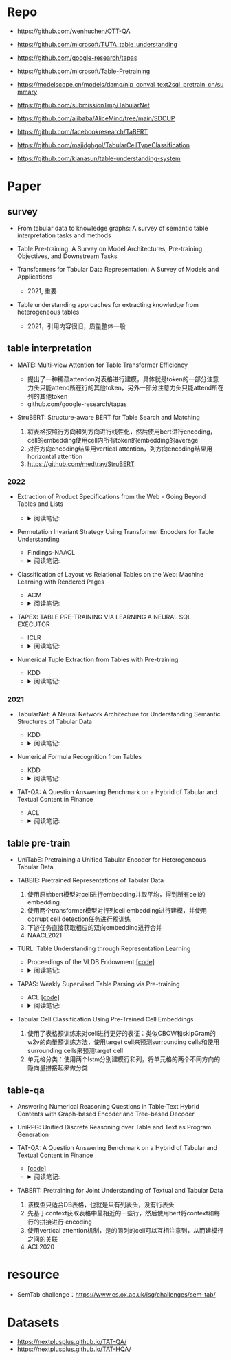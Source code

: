 
# Repo

- https://github.com/wenhuchen/OTT-QA

- https://github.com/microsoft/TUTA_table_understanding

- https://github.com/google-research/tapas

- https://github.com/microsoft/Table-Pretraining

- https://modelscope.cn/models/damo/nlp_convai_text2sql_pretrain_cn/summary

- https://github.com/submissionTmp/TabularNet

- https://github.com/alibaba/AliceMind/tree/main/SDCUP

- https://github.com/facebookresearch/TaBERT

- https://github.com/majidghgol/TabularCellTypeClassification

- https://github.com/kianasun/table-understanding-system


# Paper

## survey

- From tabular data to knowledge graphs: A survey of semantic table interpretation tasks and methods

- Table Pre-training: A Survey on Model Architectures, Pre-training Objectives, and Downstream Tasks

- Transformers for Tabular Data Representation: A Survey of Models and Applications
  - 2021, 重要

- Table understanding approaches for extracting knowledge from heterogeneous tables
  - 2021，引用内容很旧，质量整体一般

## table interpretation

- MATE: Multi-view Attention for Table Transformer Efficiency
  - 提出了一种稀疏attention对表格进行建模，具体就是token的一部分注意力头只能attend所在行的其他token，另外一部分注意力头只能attend所在列的其他token
  - github.com/google-research/tapas

- StruBERT: Structure-aware BERT for Table Search and Matching
  1. 将表格按照行方向和列方向进行线性化，然后使用bert进行encoding，cell的embedding使用cell内所有token的embedding的average
  2. 对行方向encoding结果用vertical attention，列方向encoding结果用horizontal attention
  3. https://github.com/medtray/StruBERT


### 2022
- Extraction of Product Specifications from the Web - Going Beyond Tables and Lists
  - <details>
    <summary>阅读笔记: </summary>
    1. 网页数据中的商品说明书信息抽取  <br>
    </details>

- Permutation Invariant Strategy Using Transformer Encoders for Table Understanding
  - Findings-NAACL  
  - <details>
    <summary>阅读笔记: </summary>
    1. 通过一种排列不变性策略对table进行encoding。在column分类，关系抽取，实体链接等表格理解任务上取得了不错的效果  <br>
    2. 排列不变性：同一个column的不同value cell的position id，从同一个位置index开始编码  <br>
    <img src="./assets\PI.png" align="middle" />
    </details>

- Classification of Layout vs Relational Tables on the Web: Machine Learning with Rendered Pages
  - ACM  
  - <details>
    <summary>阅读笔记: </summary>
    1. 通过构建表格特征如何行列位置，cell文本长度，高度宽度等特征  <br>
    2. 基于构架好的特征进行表格的分类  <br>
    </details>

- TAPEX: TABLE PRE-TRAINING VIA LEARNING A NEURAL SQL EXECUTOR
  - ICLR  
  - <details>
    <summary>阅读笔记: </summary>
    1. 提出了一种基于神经网络SQL执行器的表格预训练模型  <br>
    2. 预训练：采样不同复杂度级别的sql template，执行获取结果，使用BART模型预训练，以sql+flatten table作为encoder的输入，以sql执行结果作为decoder的输出  <br>
    3. 微调时使用question+flatten table作为输入  <br>
    </details>

- Numerical Tuple Extraction from Tables with Pre-training
  - KDD 
  - <details>
    <summary>阅读笔记: </summary>
    1. 提出一种基于预训练的表格中数据元组的提取方法，提取方法是把元组的提取转成多个cell的二元关系分类问题  <br>
    2. 特征输入：将每个cell的text用[SEP]分割，每个cell的pos embedding均从0开始编码；cell的起始行，cross row num，起始列，cross col num，模态类型id（text，visual）;使用TaFor模型提取cell的是视觉特征，作为visual token  <br>
    3. 预训练任务：获取cell的text embedding、该cell被mask后通过context得到的mask位置的embedding，使用contrastive learning来拉近二者的空间距离；cell-level masked-language-model  <br>
    </details>

### 2021
- TabularNet: A Neural Network Architecture for Understanding Semantic Structures of Tabular Data
  - KDD
  - <details>
    <summary>阅读笔记: </summary>
    1. 建模任务：表格理解（区域检测、cell分类）  <br>
    2. cell-level特征：text（char长度）、text format（是否是数字、是否是文本）、cell format（cell行列信息、字体粗细等）、text embedding  <br>
    3. 使用wordnet构建相似字词，基于wordnet Tree来构建不同cell中的字词的关系，使用GIN网络学习cell之间的关系embedding  <br>
    4. 使用两个BiGRU网络对表格的行列维度进行建模，得到cell embedding <br>
    5. 将两种embedding concat，进行cell分类，对于表格区域检测任务，将同一行或者同一列的cell embedding进行average pooling
    <img src="./assets\tabularNet.png" align="middle" />
    </details>

- Numerical Formula Recognition from Tables
  - KDD  
  - <details>
    <summary>阅读笔记: </summary>
    1. 提出一种表格中数值公式识别方法。方法是将该任务转化成result cell识别和cell关系分类两个子任务。任务适用于类财务表格数据  <br>
    2. encoder模型：将cell的行列header信息以及行的visual信息融合，作为cell的特征。为了融入context信息，将行text feature和visual feature concat之后使用LSTM来建模context特征，将列text feature 用LSTM建模context特征。最后将cell的行列特征concat之后，使用不同的header来建模result cell分类和cell关系分类任务。  <br>
    </details>

- TAT-QA: A Question Answering Benchmark on a Hybrid of Tabular and Textual Content in Finance
  - ACL 
  - <details>
    <summary>阅读笔记: </summary>
    1. 提出一个混合的表格-文本问答数据集，并提出能够建模表格-文本数据的模型TAGOP  <br>
    2. 模型以large-bert为backbone，输入question，以row方向flatten的table，以及与表格相关联的paragraph  <br>
    3. 以I/O的方式抽取所有的span；使用cls预测计算操作符，对于divide、diff、change_ratio计算操作符，还需要预测顺序；使用cls，table的avg pooling，paragraph的avg pooling进行单位scale的预测  <br>
    </details>

## table pre-train

- UniTabE: Pretraining a Unified Tabular Encoder for Heterogeneous Tabular Data

- TABBIE: Pretrained Representations of Tabular Data
  1. 使用原始bert模型对cell进行embedding并取平均，得到所有cell的embedding
  2. 使用两个transformer模型对行列cell embedding进行建模，并使用corrupt cell detection任务进行预训练
  3. 下游任务直接获取相应的双向embedding进行合并
  4. NAACL2021

- TURL: Table Understanding through Representation Learning
  - Proceedings of the VLDB Endowment  [[code]](https://github.com/sunlab-osu/TURL)
  - <details>
    <summary>阅读笔记: </summary>
    1. 提出了一种表格预训练模型，使用structure-aware transformer对table进行encoding,并创新性地提出被masked实体恢复预训练任务  <br>
    2. structure-aware transformer：table caption可以attend所有的cell，而cell只能attend相同行或者列的其他cell <br>
    3. 主要用来做table interpretation任务
    <img src="" align="middle" />
    </details>

- TAPAS: Weakly Supervised Table Parsing via Pre-training
  - ACL  [[code]](https://github.com/google-research/tapas)
  - <details>
    <summary>阅读笔记: </summary>
    1. 模型的输入：position id、segment id、row id、column id、rank id（数值或者日期的顺序），表示cell是否是先前问答历史中的答案的id  <br>
    2. 预训练时将table和table中涉及的实体描述等信息作为输入，使用了MLM和实体文本描述和table是否匹配等两个任务，第二个任务作用不大  <br>
    3. 微调:对于cell selection，不存在聚合函数，损失是column选择的损失+column中cell选择的损失；对于scalar answer，需要预测聚合函数，这块比较复杂，参考论文  <br>
    <img src="./assets\tapas.png" align="middle" />
    </details>

- Tabular Cell Classification Using Pre-Trained Cell Embeddings
  1. 使用了表格预训练来对cell进行更好的表征：类似CBOW和skipGram的w2v的向量预训练方法，使用target cell来预测surrounding cells和使用surrounding cells来预测target cell
  2. 单元格分类：使用两个lstm分别建模行和列，将单元格的两个不同方向的隐向量拼接起来做分类


## table-qa

- Answering Numerical Reasoning Questions in Table-Text Hybrid Contents with Graph-based Encoder and Tree-based Decoder

- UniRPG: Unified Discrete Reasoning over Table and Text as Program Generation

- TAT-QA: A Question Answering Benchmark on a Hybrid of Tabular and Textual Content in Finance
  -  [[code]](https://nextplusplus.github.io/TAT-QA/)
  - <details>
    <summary>阅读笔记: </summary>
    1. 提出一个混合的表格-文本问答数据集，并提出能够建模表格-文本数据的模型TAGOP  <br>
    2. 模型以large-bert为backbone，输入question，以row方向flatten的table，以及与表格相关联的paragraph  <br>
    3. 以I/O的方式抽取所有的span；使用cls预测计算操作符，对于divide、diff、change_ratio计算操作符，还需要预测顺序；使用cls，table的avg pooling，paragraph的avg pooling进行单位scale的预测  <br>
    <img src="./assets\tatqa.png" align="middle" />
    </details>

- TABERT: Pretraining for Joint Understanding of Textual and Tabular Data
  1. 该模型只适合DB表格，也就是只有列表头，没有行表头
  2. 先基于context获取表格中最相近的一些行，然后使用bert将context和每行的拼接进行 encoding
  3. 使用vertical attention机制，是的同列的cell可以互相注意到，从而建模行之间的关联
  4. ACL2020

# resource

- SemTab challenge：https://www.cs.ox.ac.uk/isg/challenges/sem-tab/

# Datasets
- https://nextplusplus.github.io/TAT-QA/
- https://nextplusplus.github.io/TAT-HQA/


